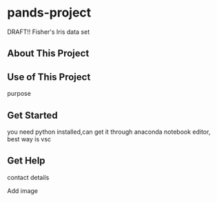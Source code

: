 # pands-project

DRAFT!!
Fisher's Iris data set

## About This Project


## Use of This Project
purpose

## Get Started
you need python installed,can get it through anaconda notebook editor, best way is vsc

## Get Help
contact details

Add image


